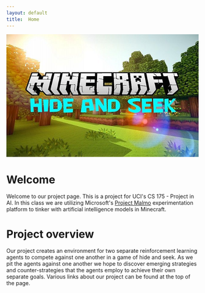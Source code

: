```yaml
---
layout: default
title:  Home
---
```


<p align="center">
  <img src="./res/index_page_splash_screen.jpg">
</p>

# Welcome 
Welcome to our project page. This is a project for UCI's CS 175 - Project in AI. In this class we are utilizing Microsoft's [Project Malmo](https://www.microsoft.com/en-us/research/project/project-malmo/) experimentation platform to tinker with artificial intelligence models in Minecraft.


# Project overview
Our project creates an environment for two separate reinforcement learning agents to compete against one another in a game of hide and seek. As we pit the agents against one another we hope to discover emerging strategies and counter-strategies that the agents employ to achieve their own separate goals. Various links about our project can be found at the top of the page.

